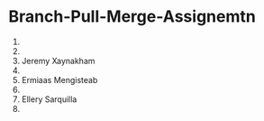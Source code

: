 # Branch-Pull-Merge-Assignemtn

1. 
2. 
3. Jeremy Xaynakham
4. 
5. Ermiaas Mengisteab
6. 
7. Ellery Sarquilla
8. 


